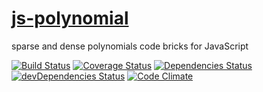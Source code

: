 [js-polynomial](http://aureooms.github.io/js-polynomial)
==

sparse and dense polynomials code bricks for JavaScript

[![Build Status](https://travis-ci.org/aureooms/js-polynomial.svg)](https://travis-ci.org/aureooms/js-polynomial)
[![Coverage Status](https://coveralls.io/repos/aureooms/js-polynomial/badge.png)](https://coveralls.io/r/aureooms/js-polynomial)
[![Dependencies Status](https://david-dm.org/aureooms/js-polynomial.png)](https://david-dm.org/aureooms/js-polynomial#info=dependencies)
[![devDependencies Status](https://david-dm.org/aureooms/js-polynomial/dev-status.png)](https://david-dm.org/aureooms/js-polynomial#info=devDependencies)
[![Code Climate](https://codeclimate.com/github/aureooms/js-polynomial.png)](https://codeclimate.com/github/aureooms/js-polynomial)
